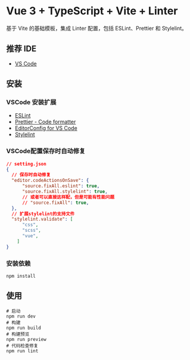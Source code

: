 # Vue 3 + TypeScript + Vite + Linter

基于 Vite 的基础模板，集成 Linter 配置，包括 ESLint、Prettier 和 Stylelint。

## 推荐 IDE

- [VS Code](https://code.visualstudio.com/)

## 安装

### VSCode 安装扩展

- [ESLint](https://marketplace.visualstudio.com/items?itemName=dbaeumer.vscode-eslint)
- [Prettier - Code formatter](https://marketplace.visualstudio.com/items?itemName=esbenp.prettier-vscode)
- [EditorConfig for VS Code](https://marketplace.visualstudio.com/items?itemName=EditorConfig.EditorConfig)
- [Stylelint](https://marketplace.visualstudio.com/items?itemName=stylelint.vscode-stylelint)

### VSCode配置保存时自动修复

```json
// setting.json
{
  // 保存时自动修复
  "editor.codeActionsOnSave": {
      "source.fixAll.eslint": true,
      "source.fixAll.stylelint": true,
      // 或者可以直接这样配，但是可能有性能问题
      // "source.fixAll": true,
  },
  // 扩展stylelint的支持文件
  "stylelint.validate": [
      "css",
      "scss",
      "vue",
    ]
}
```

### 安装依赖

```shell
npm install
```

## 使用

```shell
# 启动
npm run dev
# 构建
npm run build
# 构建预览
npm run preview
# 代码检查修复
npm run lint
```

